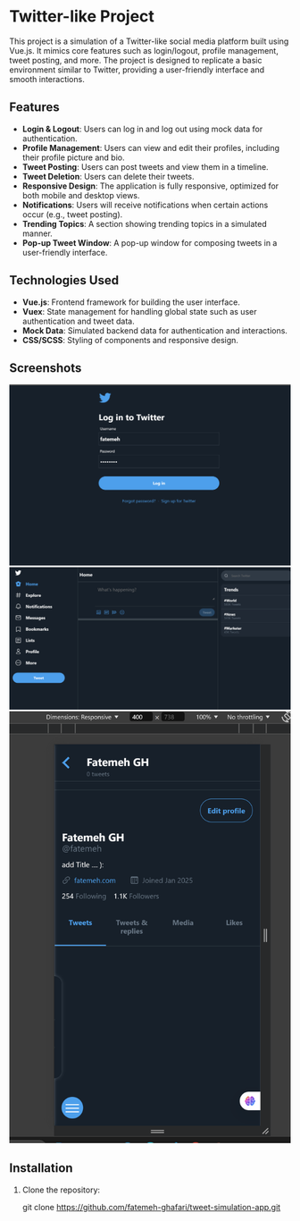 # Twitter-like Project

This project is a simulation of a Twitter-like social media platform built using Vue.js. It mimics core features such as login/logout, profile management, tweet posting, and more. The project is designed to replicate a basic environment similar to Twitter, providing a user-friendly interface and smooth interactions.

## Features

- **Login & Logout**: Users can log in and log out using mock data for authentication.
- **Profile Management**: Users can view and edit their profiles, including their profile picture and bio.
- **Tweet Posting**: Users can post tweets and view them in a timeline.
- **Tweet Deletion**: Users can delete their tweets.
- **Responsive Design**: The application is fully responsive, optimized for both mobile and desktop views.
- **Notifications**: Users will receive notifications when certain actions occur (e.g., tweet posting).
- **Trending Topics**: A section showing trending topics in a simulated manner.
- **Pop-up Tweet Window**: A pop-up window for composing tweets in a user-friendly interface.

## Technologies Used

- **Vue.js**: Frontend framework for building the user interface.
- **Vuex**: State management for handling global state such as user authentication and tweet data.
- **Mock Data**: Simulated backend data for authentication and interactions.
- **CSS/SCSS**: Styling of components and responsive design.

## Screenshots

![Screenshot 1](./Screenshot1.png)
![Screenshot 2](./Screenshot2.png)
![Screenshot 3](./Screenshot3.png)

## Installation

1. Clone the repository:
   
   git clone  https://github.com/fatemeh-ghafari/tweet-simulation-app.git
